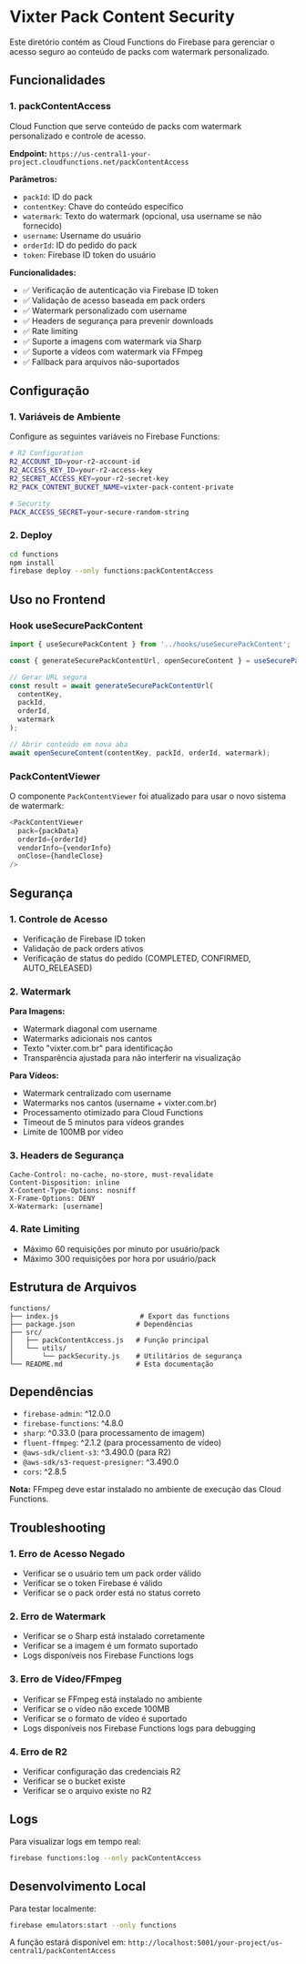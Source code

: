 # Vixter Pack Content Security

Este diretório contém as Cloud Functions do Firebase para gerenciar o acesso seguro ao conteúdo de packs com watermark personalizado.

## Funcionalidades

### 1. packContentAccess
Cloud Function que serve conteúdo de packs com watermark personalizado e controle de acesso.

**Endpoint:** `https://us-central1-your-project.cloudfunctions.net/packContentAccess`

**Parâmetros:**
- `packId`: ID do pack
- `contentKey`: Chave do conteúdo específico
- `watermark`: Texto do watermark (opcional, usa username se não fornecido)
- `username`: Username do usuário
- `orderId`: ID do pedido do pack
- `token`: Firebase ID token do usuário

**Funcionalidades:**
- ✅ Verificação de autenticação via Firebase ID token
- ✅ Validação de acesso baseada em pack orders
- ✅ Watermark personalizado com username
- ✅ Headers de segurança para prevenir downloads
- ✅ Rate limiting
- ✅ Suporte a imagens com watermark via Sharp
- ✅ Suporte a vídeos com watermark via FFmpeg
- ✅ Fallback para arquivos não-suportados

## Configuração

### 1. Variáveis de Ambiente
Configure as seguintes variáveis no Firebase Functions:

```bash
# R2 Configuration
R2_ACCOUNT_ID=your-r2-account-id
R2_ACCESS_KEY_ID=your-r2-access-key
R2_SECRET_ACCESS_KEY=your-r2-secret-key
R2_PACK_CONTENT_BUCKET_NAME=vixter-pack-content-private

# Security
PACK_ACCESS_SECRET=your-secure-random-string
```

### 2. Deploy
```bash
cd functions
npm install
firebase deploy --only functions:packContentAccess
```

## Uso no Frontend

### Hook useSecurePackContent
```javascript
import { useSecurePackContent } from '../hooks/useSecurePackContent';

const { generateSecurePackContentUrl, openSecureContent } = useSecurePackContent();

// Gerar URL segura
const result = await generateSecurePackContentUrl(
  contentKey,
  packId,
  orderId,
  watermark
);

// Abrir conteúdo em nova aba
await openSecureContent(contentKey, packId, orderId, watermark);
```

### PackContentViewer
O componente `PackContentViewer` foi atualizado para usar o novo sistema de watermark:

```javascript
<PackContentViewer
  pack={packData}
  orderId={orderId}
  vendorInfo={vendorInfo}
  onClose={handleClose}
/>
```

## Segurança

### 1. Controle de Acesso
- Verificação de Firebase ID token
- Validação de pack orders ativos
- Verificação de status do pedido (COMPLETED, CONFIRMED, AUTO_RELEASED)

### 2. Watermark
**Para Imagens:**
- Watermark diagonal com username
- Watermarks adicionais nos cantos
- Texto "vixter.com.br" para identificação
- Transparência ajustada para não interferir na visualização

**Para Vídeos:**
- Watermark centralizado com username
- Watermarks nos cantos (username + vixter.com.br)
- Processamento otimizado para Cloud Functions
- Timeout de 5 minutos para vídeos grandes
- Limite de 100MB por vídeo

### 3. Headers de Segurança
```
Cache-Control: no-cache, no-store, must-revalidate
Content-Disposition: inline
X-Content-Type-Options: nosniff
X-Frame-Options: DENY
X-Watermark: [username]
```

### 4. Rate Limiting
- Máximo 60 requisições por minuto por usuário/pack
- Máximo 300 requisições por hora por usuário/pack

## Estrutura de Arquivos

```
functions/
├── index.js                    # Export das functions
├── package.json               # Dependências
├── src/
│   ├── packContentAccess.js   # Função principal
│   └── utils/
│       └── packSecurity.js    # Utilitários de segurança
└── README.md                  # Esta documentação
```

## Dependências

- `firebase-admin`: ^12.0.0
- `firebase-functions`: ^4.8.0
- `sharp`: ^0.33.0 (para processamento de imagem)
- `fluent-ffmpeg`: ^2.1.2 (para processamento de vídeo)
- `@aws-sdk/client-s3`: ^3.490.0 (para R2)
- `@aws-sdk/s3-request-presigner`: ^3.490.0
- `cors`: ^2.8.5

**Nota:** FFmpeg deve estar instalado no ambiente de execução das Cloud Functions.

## Troubleshooting

### 1. Erro de Acesso Negado
- Verificar se o usuário tem um pack order válido
- Verificar se o token Firebase é válido
- Verificar se o pack order está no status correto

### 2. Erro de Watermark
- Verificar se o Sharp está instalado corretamente
- Verificar se a imagem é um formato suportado
- Logs disponíveis nos Firebase Functions logs

### 3. Erro de Vídeo/FFmpeg
- Verificar se FFmpeg está instalado no ambiente
- Verificar se o vídeo não excede 100MB
- Verificar se o formato de vídeo é suportado
- Logs disponíveis nos Firebase Functions logs para debugging

### 4. Erro de R2
- Verificar configuração das credenciais R2
- Verificar se o bucket existe
- Verificar se o arquivo existe no R2

## Logs

Para visualizar logs em tempo real:
```bash
firebase functions:log --only packContentAccess
```

## Desenvolvimento Local

Para testar localmente:
```bash
firebase emulators:start --only functions
```

A função estará disponível em:
`http://localhost:5001/your-project/us-central1/packContentAccess`
